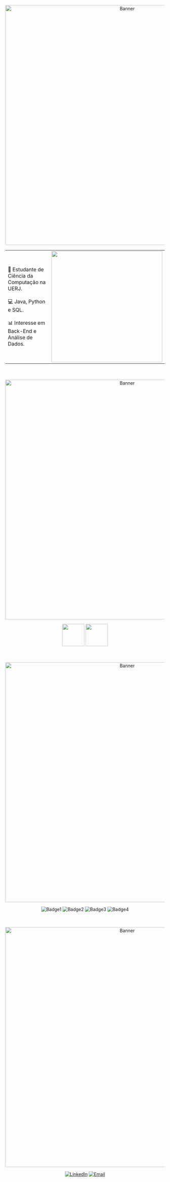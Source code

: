 <div align="center">
  <img src="https://i.imgur.com/xmO6NX7.gif" alt="Banner" width=755px>
</div>


<p align="center">
  <table align="center">
    <tr>
      <td>
        📘 Estudante de Ciência da Computação na UERJ.<br>
        <br>
        💻 Java, Python e SQL.<br>
        <br>
        📊 Interesse em Back-End e Análise de Dados.<br>
      </td>
      <td>
        <img src="https://i.pinimg.com/originals/ed/88/da/ed88da8c757d74f6255717ffc7a78154.gif" width="350">
      </td>
    </tr>
  </table>
</p>



<br>
<br>

<div align="center">
  <img src="https://i.imgur.com/HkKtEAf.gif" alt="Banner" width=755px>
  
</div>
<p align="center">
  <img src="https://cdn.jsdelivr.net/gh/devicons/devicon/icons/java/java-original.svg" width="70px">
  <img src="https://media.giphy.com/media/LMt9638dO8dftAjtco/giphy.gif" width="70px">
</p>

<br>
<br>

<div align="center">
  <img src="https://i.imgur.com/AkfqfvF.gif" alt="Banner" width=755px>

  ![Badge1](https://img.shields.io/badge/Java-ED8B00?style=for-the-badge&logo=java&logoColor=white) ![Badge2](https://img.shields.io/badge/Python-3776AB?style=for-the-badge&logo=python&logoColor=white)
  ![Badge3](https://img.shields.io/badge/C-00599C?style=for-the-badge&logo=c&logoColor=white) ![Badge4](https://img.shields.io/badge/MySQL-00000F?style=for-the-badge&logo=mysql&logoColor=white)
</div>

<br>
<br>

<div align="center">
  <img src="https://i.imgur.com/plpnR13.gif" alt="Banner" width=755px>

  [![LinkedIn](https://img.shields.io/badge/LinkedIn-0077B5?style=for-the-badge&logo=linkedin&logoColor=white)](https://linkedin.com/in/leonardo-ferreira-da-cunha)
  [![Email](https://img.shields.io/badge/Email-leonardo.ferreiracontato1@gmail.com-blue?style=for-the-badge&logo=gmail)](mailto:seuemail@example.com)
</div>



<!--
**Leo-FC/Leo-FC** is a ✨ _special_ ✨ repository because its `README.md` (this file) appears on your GitHub profile.

Here are some ideas to get you started:

- 🔭 I’m currently working on ...
- 🌱 I’m currently learning ...
- 👯 I’m looking to collaborate on ...
- 🤔 I’m looking for help with ...
- 💬 Ask me about ...
- 📫 How to reach me: ...
- 😄 Pronouns: ...
- ⚡ Fun fact: ...
-->
